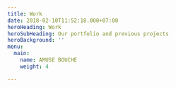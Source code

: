 ```yaml
---
title: Work
date: 2018-02-10T11:52:18.000+07:00
heroHeading: Work
heroSubHeading: Our portfolio and previous projects
heroBackground: ''
menu:
  main:
    name: AMUSE BOUCHE
    weight: 4

---
```

